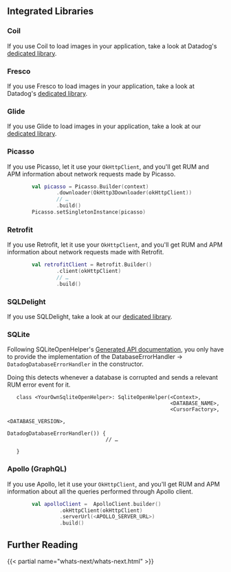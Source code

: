 ## Integrated Libraries
 
### Coil
 
If you use Coil to load images in your application, take a look at Datadog's [dedicated library][1].
 
### Fresco
 
If you use Fresco to load images in your application, take a look at Datadog's [dedicated library][2].
 
### Glide
 
If you use Glide to load images in your application, take a look at our [dedicated library][3].
 
### Picasso
 
If you use Picasso, let it use your `OkHttpClient`, and you'll get RUM and APM information about network requests made by Picasso.
 
```kotlin
        val picasso = Picasso.Builder(context)
                .downloader(OkHttp3Downloader(okHttpClient))
                // …
                .build()
        Picasso.setSingletonInstance(picasso)
```
 
### Retrofit
 
If you use Retrofit, let it use your `OkHttpClient`, and you'll get RUM and APM information about network requests made with Retrofit.
 
```kotlin
        val retrofitClient = Retrofit.Builder()
                .client(okHttpClient)
                // …
                .build()
```
 
### SQLDelight
 
If you use SQLDelight, take a look at our [dedicated library][4].
 
### SQLite
 
Following SQLiteOpenHelper's [Generated API documentation][5], you only have to provide the implementation of the
DatabaseErrorHandler -> `DatadogDatabaseErrorHandler` in the constructor.
 
Doing this detects whenever a database is corrupted and sends a relevant
RUM error event for it.
 
```kotlint
   class <YourOwnSqliteOpenHelper>: SqliteOpenHelper(<Context>, 
                                                     <DATABASE_NAME>, 
                                                     <CursorFactory>, 
                                                     <DATABASE_VERSION>, 
                                                     DatadogDatabaseErrorHandler()) {
                                // …
   
   }
```
 
### Apollo (GraphQL)
 
If you use Apollo, let it use your `OkHttpClient`, and you'll get RUM and APM information about all the queries performed through Apollo client.
 
```kotlin
        val apolloClient =  ApolloClient.builder()
                 .okHttpClient(okHttpClient)
                 .serverUrl(<APOLLO_SERVER_URL>)
                 .build()
```

## Further Reading

{{< partial name="whats-next/whats-next.html" >}}

[1]: https://github.com/DataDog/dd-sdk-android/tree/master/dd-sdk-android-coil
[2]: https://github.com/DataDog/dd-sdk-android/tree/master/dd-sdk-android-fresco
[3]: https://github.com/DataDog/dd-sdk-android/tree/master/dd-sdk-android-glide
[4]: https://github.com/DataDog/dd-sdk-android/tree/master/dd-sdk-android-sqldelight
[5]: https://developer.android.com/reference/android/database/sqlite/SQLiteOpenHelper
